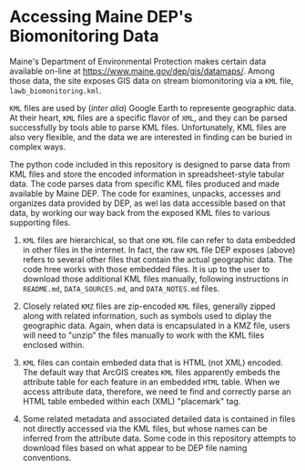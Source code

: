 # Accessing Maine DEP's Biomonitoring Data

Maine's Department of Environmental Protection makes certain data available on-line 
at <https://www.maine.gov/dep/gis/datamaps/>.   Among those data, the site 
exposes GIS data on stream biomonitoring via a `KML` file, `lawb_biomonitoring.kml`.

`KML` files are used by (*inter alia*) Google Earth to represente geographic data.
At their heart, `KML` files are a specific flavor of `XML`, and they can be parsed
successfully by tools able to parse KML files.  Unfortunately, KML files are also
very flexible, and the data we are interested in finding can be buried in complex
ways.

The python code included in this repository is designed to parse data from KML
files and store the encoded information in spreadsheet-style tabular data.  The
code parses data from specific KML files produced and made available by Maine DEP.
The code for examines, unpacks, accesses and organizes data provided by DEP, as
wel las data accessible based on that data, by working our way back 
from the exposed KML files to various supporting files.

1. `KML` files are hierarchical, so that one `KML` file can refer to data embedded
   in other files in the internet.  In fact, the raw `KML` file DEP exposes (above)
   refers to several other files that contain the actual geographic data. The code
   hree works with those embedded files.  It is up to the user to download those
   additional KML files manually, following instructions in `README.md`, 
   `DATA_SOURCES.md`, and `DATA_NOTES.md` files.
   
2.  Closely related `KMZ` files are zip-encoded `KML` files, generally zipped along
    with related information, such as symbols used to diplay the geographic data. Again,
    when data is encapsulated in a KMZ file, users will need to "unzip" the files
    manually to work with the KML files enclosed within.

2. `KML` files can contain embeded data that is HTML (not XML) encoded. The default
   way that ArcGIS creates `KML` files apparently embeds the attribute table for each
   feature in an embedded `HTML` table. When we access attribute data, therefore, we 
   need te find and correctly parse an HTML table embeded within each (XML) "placemark"
   tag.

4.  Some related metadata and associated detailed data is contained in files not
    directly accessed via the KML files, but whose names can be inferred from the 
    attribute data.  Some code in this repository attempts to download files based on
    what appear to be DEP file naming conventions.

